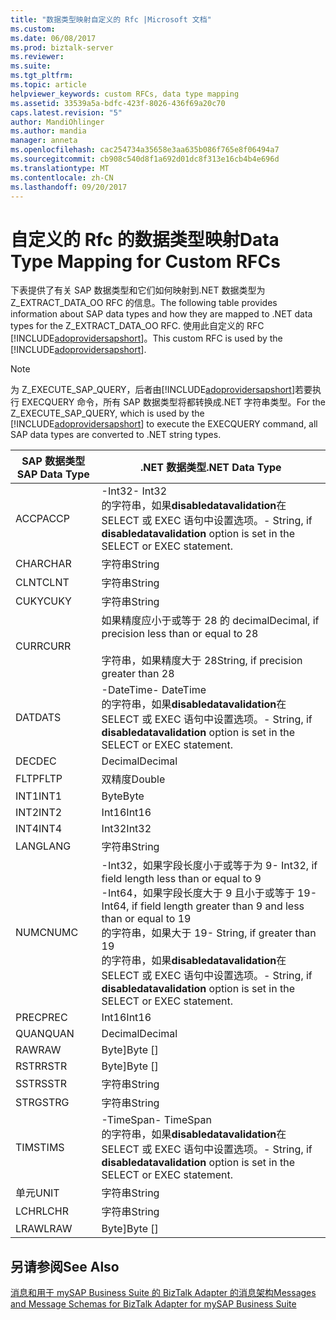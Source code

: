 ```yaml
---
title: "数据类型映射自定义的 Rfc |Microsoft 文档"
ms.custom: 
ms.date: 06/08/2017
ms.prod: biztalk-server
ms.reviewer: 
ms.suite: 
ms.tgt_pltfrm: 
ms.topic: article
helpviewer_keywords: custom RFCs, data type mapping
ms.assetid: 33539a5a-bdfc-423f-8026-436f69a20c70
caps.latest.revision: "5"
author: MandiOhlinger
ms.author: mandia
manager: anneta
ms.openlocfilehash: cac254734a35658e3aa635b086f765e8f06494a7
ms.sourcegitcommit: cb908c540d8f1a692d01dc8f313e16cb4b4e696d
ms.translationtype: MT
ms.contentlocale: zh-CN
ms.lasthandoff: 09/20/2017
---
```

# <a name="data-type-mapping-for-custom-rfcs"></a><span data-ttu-id="0c844-102">自定义的 Rfc 的数据类型映射</span><span class="sxs-lookup"><span data-stu-id="0c844-102">Data Type Mapping for Custom RFCs</span></span>
<span data-ttu-id="0c844-103">下表提供了有关 SAP 数据类型和它们如何映射到.NET 数据类型为 Z_EXTRACT_DATA_OO RFC 的信息。</span><span class="sxs-lookup"><span data-stu-id="0c844-103">The following table provides information about SAP data types and how they are mapped to .NET data types for the Z_EXTRACT_DATA_OO RFC.</span></span> <span data-ttu-id="0c844-104">使用此自定义的 RFC [!INCLUDE[adoprovidersapshort](../../includes/adoprovidersapshort-md.md)]。</span><span class="sxs-lookup"><span data-stu-id="0c844-104">This custom RFC is used by the [!INCLUDE[adoprovidersapshort](../../includes/adoprovidersapshort-md.md)].</span></span>  
  
> [!NOTE]
>  <span data-ttu-id="0c844-105">为 Z_EXECUTE_SAP_QUERY，后者由[!INCLUDE[adoprovidersapshort](../../includes/adoprovidersapshort-md.md)]若要执行 EXECQUERY 命令，所有 SAP 数据类型将都转换成.NET 字符串类型。</span><span class="sxs-lookup"><span data-stu-id="0c844-105">For the Z_EXECUTE_SAP_QUERY, which is used by the [!INCLUDE[adoprovidersapshort](../../includes/adoprovidersapshort-md.md)] to execute the EXECQUERY command, all SAP data types are converted to .NET string types.</span></span>  
  
|<span data-ttu-id="0c844-106">SAP 数据类型</span><span class="sxs-lookup"><span data-stu-id="0c844-106">SAP Data Type</span></span>|<span data-ttu-id="0c844-107">.NET 数据类型</span><span class="sxs-lookup"><span data-stu-id="0c844-107">.NET Data Type</span></span>|  
|-------------------|--------------------|  
|<span data-ttu-id="0c844-108">ACCP</span><span class="sxs-lookup"><span data-stu-id="0c844-108">ACCP</span></span>|<span data-ttu-id="0c844-109">-Int32</span><span class="sxs-lookup"><span data-stu-id="0c844-109">-   Int32</span></span><br /><span data-ttu-id="0c844-110">的字符串，如果**disabledatavalidation**在 SELECT 或 EXEC 语句中设置选项。</span><span class="sxs-lookup"><span data-stu-id="0c844-110">-   String, if **disabledatavalidation** option is set in the SELECT or EXEC statement.</span></span>|  
|<span data-ttu-id="0c844-111">CHAR</span><span class="sxs-lookup"><span data-stu-id="0c844-111">CHAR</span></span>|<span data-ttu-id="0c844-112">字符串</span><span class="sxs-lookup"><span data-stu-id="0c844-112">String</span></span>|  
|<span data-ttu-id="0c844-113">CLNT</span><span class="sxs-lookup"><span data-stu-id="0c844-113">CLNT</span></span>|<span data-ttu-id="0c844-114">字符串</span><span class="sxs-lookup"><span data-stu-id="0c844-114">String</span></span>|  
|<span data-ttu-id="0c844-115">CUKY</span><span class="sxs-lookup"><span data-stu-id="0c844-115">CUKY</span></span>|<span data-ttu-id="0c844-116">字符串</span><span class="sxs-lookup"><span data-stu-id="0c844-116">String</span></span>|  
|<span data-ttu-id="0c844-117">CURR</span><span class="sxs-lookup"><span data-stu-id="0c844-117">CURR</span></span>|<span data-ttu-id="0c844-118">如果精度应小于或等于 28 的 decimal</span><span class="sxs-lookup"><span data-stu-id="0c844-118">Decimal, if precision less than or equal to 28</span></span><br /><br /> <span data-ttu-id="0c844-119">字符串，如果精度大于 28</span><span class="sxs-lookup"><span data-stu-id="0c844-119">String, if precision greater than 28</span></span>|  
|<span data-ttu-id="0c844-120">DAT</span><span class="sxs-lookup"><span data-stu-id="0c844-120">DATS</span></span>|<span data-ttu-id="0c844-121">-DateTime</span><span class="sxs-lookup"><span data-stu-id="0c844-121">-   DateTime</span></span><br /><span data-ttu-id="0c844-122">的字符串，如果**disabledatavalidation**在 SELECT 或 EXEC 语句中设置选项。</span><span class="sxs-lookup"><span data-stu-id="0c844-122">-   String, if **disabledatavalidation** option is set in the SELECT or EXEC statement.</span></span>|  
|<span data-ttu-id="0c844-123">DEC</span><span class="sxs-lookup"><span data-stu-id="0c844-123">DEC</span></span>|<span data-ttu-id="0c844-124">Decimal</span><span class="sxs-lookup"><span data-stu-id="0c844-124">Decimal</span></span>|  
|<span data-ttu-id="0c844-125">FLTP</span><span class="sxs-lookup"><span data-stu-id="0c844-125">FLTP</span></span>|<span data-ttu-id="0c844-126">双精度</span><span class="sxs-lookup"><span data-stu-id="0c844-126">Double</span></span>|  
|<span data-ttu-id="0c844-127">INT1</span><span class="sxs-lookup"><span data-stu-id="0c844-127">INT1</span></span>|<span data-ttu-id="0c844-128">Byte</span><span class="sxs-lookup"><span data-stu-id="0c844-128">Byte</span></span>|  
|<span data-ttu-id="0c844-129">INT2</span><span class="sxs-lookup"><span data-stu-id="0c844-129">INT2</span></span>|<span data-ttu-id="0c844-130">Int16</span><span class="sxs-lookup"><span data-stu-id="0c844-130">Int16</span></span>|  
|<span data-ttu-id="0c844-131">INT4</span><span class="sxs-lookup"><span data-stu-id="0c844-131">INT4</span></span>|<span data-ttu-id="0c844-132">Int32</span><span class="sxs-lookup"><span data-stu-id="0c844-132">Int32</span></span>|  
|<span data-ttu-id="0c844-133">LANG</span><span class="sxs-lookup"><span data-stu-id="0c844-133">LANG</span></span>|<span data-ttu-id="0c844-134">字符串</span><span class="sxs-lookup"><span data-stu-id="0c844-134">String</span></span>|  
|<span data-ttu-id="0c844-135">NUMC</span><span class="sxs-lookup"><span data-stu-id="0c844-135">NUMC</span></span>|<span data-ttu-id="0c844-136">-Int32，如果字段长度小于或等于为 9</span><span class="sxs-lookup"><span data-stu-id="0c844-136">-   Int32, if field length less than or equal to 9</span></span><br /><span data-ttu-id="0c844-137">-Int64，如果字段长度大于 9 且小于或等于 19</span><span class="sxs-lookup"><span data-stu-id="0c844-137">-   Int64, if field length greater than 9 and less than or equal to 19</span></span><br /><span data-ttu-id="0c844-138">的字符串，如果大于 19</span><span class="sxs-lookup"><span data-stu-id="0c844-138">-   String, if greater than 19</span></span><br /><span data-ttu-id="0c844-139">的字符串，如果**disabledatavalidation**在 SELECT 或 EXEC 语句中设置选项。</span><span class="sxs-lookup"><span data-stu-id="0c844-139">-   String, if **disabledatavalidation** option is set in the SELECT or EXEC statement.</span></span>|  
|<span data-ttu-id="0c844-140">PREC</span><span class="sxs-lookup"><span data-stu-id="0c844-140">PREC</span></span>|<span data-ttu-id="0c844-141">Int16</span><span class="sxs-lookup"><span data-stu-id="0c844-141">Int16</span></span>|  
|<span data-ttu-id="0c844-142">QUAN</span><span class="sxs-lookup"><span data-stu-id="0c844-142">QUAN</span></span>|<span data-ttu-id="0c844-143">Decimal</span><span class="sxs-lookup"><span data-stu-id="0c844-143">Decimal</span></span>|  
|<span data-ttu-id="0c844-144">RAW</span><span class="sxs-lookup"><span data-stu-id="0c844-144">RAW</span></span>|<span data-ttu-id="0c844-145">Byte]</span><span class="sxs-lookup"><span data-stu-id="0c844-145">Byte []</span></span>|  
|<span data-ttu-id="0c844-146">RSTR</span><span class="sxs-lookup"><span data-stu-id="0c844-146">RSTR</span></span>|<span data-ttu-id="0c844-147">Byte]</span><span class="sxs-lookup"><span data-stu-id="0c844-147">Byte []</span></span>|  
|<span data-ttu-id="0c844-148">SSTR</span><span class="sxs-lookup"><span data-stu-id="0c844-148">SSTR</span></span>|<span data-ttu-id="0c844-149">字符串</span><span class="sxs-lookup"><span data-stu-id="0c844-149">String</span></span>|  
|<span data-ttu-id="0c844-150">STRG</span><span class="sxs-lookup"><span data-stu-id="0c844-150">STRG</span></span>|<span data-ttu-id="0c844-151">字符串</span><span class="sxs-lookup"><span data-stu-id="0c844-151">String</span></span>|  
|<span data-ttu-id="0c844-152">TIMS</span><span class="sxs-lookup"><span data-stu-id="0c844-152">TIMS</span></span>|<span data-ttu-id="0c844-153">-TimeSpan</span><span class="sxs-lookup"><span data-stu-id="0c844-153">-   TimeSpan</span></span><br /><span data-ttu-id="0c844-154">的字符串，如果**disabledatavalidation**在 SELECT 或 EXEC 语句中设置选项。</span><span class="sxs-lookup"><span data-stu-id="0c844-154">-   String, if **disabledatavalidation** option is set in the SELECT or EXEC statement.</span></span>|  
|<span data-ttu-id="0c844-155">单元</span><span class="sxs-lookup"><span data-stu-id="0c844-155">UNIT</span></span>|<span data-ttu-id="0c844-156">字符串</span><span class="sxs-lookup"><span data-stu-id="0c844-156">String</span></span>|  
|<span data-ttu-id="0c844-157">LCHR</span><span class="sxs-lookup"><span data-stu-id="0c844-157">LCHR</span></span>|<span data-ttu-id="0c844-158">字符串</span><span class="sxs-lookup"><span data-stu-id="0c844-158">String</span></span>|  
|<span data-ttu-id="0c844-159">LRAW</span><span class="sxs-lookup"><span data-stu-id="0c844-159">LRAW</span></span>|<span data-ttu-id="0c844-160">Byte]</span><span class="sxs-lookup"><span data-stu-id="0c844-160">Byte []</span></span>|  
  
## <a name="see-also"></a><span data-ttu-id="0c844-161">另请参阅</span><span class="sxs-lookup"><span data-stu-id="0c844-161">See Also</span></span>  
 [<span data-ttu-id="0c844-162">消息和用于 mySAP Business Suite 的 BizTalk Adapter 的消息架构</span><span class="sxs-lookup"><span data-stu-id="0c844-162">Messages and Message Schemas for BizTalk Adapter for mySAP Business Suite</span></span>](../../adapters-and-accelerators/adapter-sap/messages-and-message-schemas-for-biztalk-adapter-for-mysap-business-suite.md)